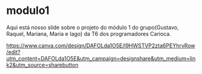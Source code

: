 # modulo1

Aqui está nosso slide sobre o projeto do módulo 1 do grupo(Gustavo, Raquel, Mariana, Maria e Iago) da T6 dos programadores Carioca.



https://www.canva.com/design/DAFOLda1O5E/l9HWSTVP2zta6PEYhrvRow/edit?utm_content=DAFOLda1O5E&utm_campaign=designshare&utm_medium=link2&utm_source=sharebutton
